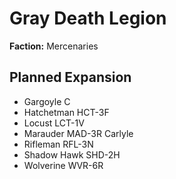 # Gray Death Legion
**Faction:** Mercenaries
## Planned Expansion
- Gargoyle C
- Hatchetman HCT-3F
- Locust LCT-1V
- Marauder MAD-3R Carlyle
- Rifleman RFL-3N
- Shadow Hawk SHD-2H
- Wolverine WVR-6R
